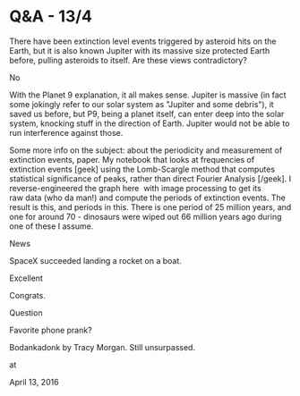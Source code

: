 # Q&A - 13/4
There have been extinction level events triggered by asteroid hits on the Earth, but it is also known Jupiter with its massive size protected Earth before, pulling asteroids to itself. Are these views contradictory?

No

With the Planet 9 explanation, it all makes sense. Jupiter is massive (in fact some jokingly refer to our solar system as "Jupiter and some debris"), it saved us before, but P9, being a planet itself, can enter deep into the solar system, knocking stuff in the direction of Earth. Jupiter would not be able to run interference against those.

Some more info on the subject: about the periodicity and measurement of extinction events, paper. My notebook that looks at frequencies of extinction events [geek] using the Lomb-Scargle method that computes statistical significance of peaks, rather than direct Fourier Analysis [/geek]. I reverse-engineered the graph here  with image processing to get its raw data (who da man!) and compute the periods of extinction events. The result is this, and periods in this. There is one period of 25 million years, and one for around 70 - dinosaurs were wiped out 66 million years ago during one of these I assume.

News

SpaceX succeeded landing a rocket on a boat.

Excellent

Congrats.

Question

Favorite phone prank?

Bodankadonk by Tracy Morgan. Still unsurpassed.







at

April 13, 2016
















